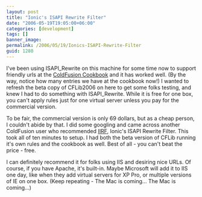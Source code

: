 ```yaml
---
layout: post
title: "Ionic's ISAPI Rewrite Filter"
date: "2006-05-19T19:05:00+06:00"
categories: [development]
tags: []
banner_image: 
permalink: /2006/05/19/Ionics-ISAPI-Rewrite-Filter
guid: 1280
---
```


I've been using ISAPI_Rewrite on this machine for some time now to support friendly urls at the <a href="http://www.coldfusioncookbook.com">ColdFusion Cookbook</a> and it has worked well. (By the way, notice how many entries we have at the cookbook now!) I wanted to refresh the beta copy of CFLib2006 on here to get some folks testing, and knew I had to do something with ISAPI_Rewrite. While it is free for one box, you can't apply rules just for one virtual server unless you pay for the commercial version. 

To be fair, the commercial version is only 69 dollars, but as a cheap person, I couldn't abide by that. I did some googling and came across another ColdFusion user who recommended <a href="http://cheeso.members.winisp.net/IIRF.aspx">IIRF</a>, Ionic's ISAPI Rewrite Filter. This took all of ten minutes to setup. I had both the beta version of CFLib running it's own rules and the cookbook as well. Best of all - you can't beat the price - free. 

I can definitely recommend it for folks using IIS and desiring nice URLs. Of course, if you have Apache, it's built-in. Maybe Microsoft will add it to IIS one day, like when they add virtual servers for XP Pro, or multiple versions of IE on one box. (Keep repeating - The Mac is coming... The Mac is coming...)